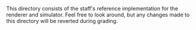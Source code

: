 This directory consists of the staff's reference implementation for the renderer and simulator. Feel free to look around, but any changes
made to this directory will be reverted during grading.